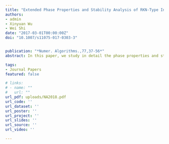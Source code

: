 ```yaml
---
title: "Extended Phase Properties and Stability Analysis of RKN-Type Integrators for Solving General Oscillatory Second-Order Initial Value Problems"
authors:
- admin
- Xinyuan Wu
- Wei Shi
date: "2017-03-01T00:00:00Z"
doi: "10.1007/s11075-017-0303-3"


publication: "*Numer. Algorithms.,77,37-56*"
abstract: In this paper, we study in detail the phase properties and stability of numerical methods for general oscillatory second-order initial value problems whose right-hand side functions depend on both the position {{< math >}}$y${{< math >}} and velocity {{< math >}}$y^{\prime}${{< math >}}. In order to analyze comprehensively the numerical stability of integrators for oscillatory systems, we introduce a novel linear test model {{< math >}}$y^{\prime \prime}(t)+\omega^2 y(t)+\mu y^{\prime}(t)=0${{< math >}} with {{< math >}}$\mu<2 \omega${{< math >}}. Based on the new model, further discussions and analysis on the phase properties and stability of numerical methods are presented for general oscillatory problems. We give the new definitions of dispersion and dissipation which can be viewed as an essential extension of the traditional ones based on the linear test model {{< math >}}$y^{\prime \prime}(t)+\omega^2 y(t)=0${{< math >}}. The numerical experiments are carried out, and the numerical results show that the analysis of phase properties and stability presented in this paper is more suitable for the numerical methods when they are applied to the general oscillatory second-order initial value problem involving both the position and velocity.

tags:
- Journal Papers
featured: false

# links:
# - name: ""
#   url: ""
url_pdf: uploads/NA2018.pdf
url_code: ''
url_dataset: ''
url_poster: ''
url_project: ''
url_slides: ''
url_source: ''
url_video: ''

---
```




